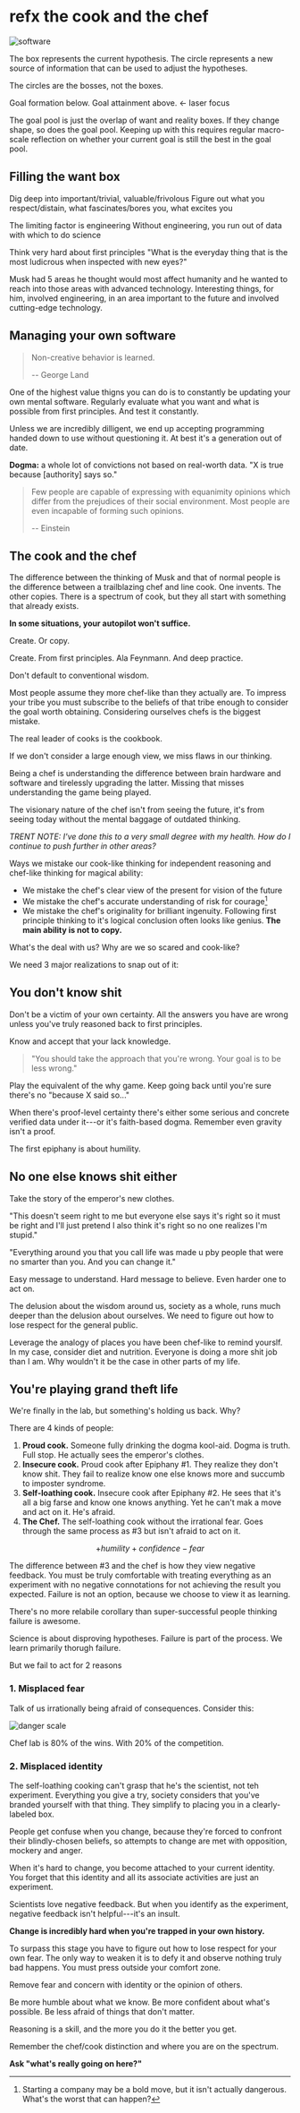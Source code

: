 # refx the cook and the chef

![software](refx_the_cook_and_the_chef/Software-Full.jpg)

The box represents the current hypothesis.  The circle represents a new source of information that can be used to adjust the hypotheses.

The circles are the bosses, not the boxes.

Goal formation below.
Goal attainment above.  $\leftarrow$ laser focus

The goal pool is just the overlap of want and reality boxes.  If they change shape, so does the goal pool.  Keeping up with this requires regular macro-scale reflection on whether your current goal is still the best in the goal pool.

## Filling the want box

Dig deep into important/trivial, valuable/frivolous
Figure out what you respect/distain, what fascinates/bores you, what excites you

The limiting factor is engineering
Without engineering, you run out of data with which to do science

Think very hard about first principles
"What is the everyday thing that is the most ludicrous when inspected with new eyes?"

Musk had 5 areas he thought would most affect humanity and he wanted to reach into those areas with advanced technology.  Interesting things, for him, involved engineering, in an area important to the future and involved cutting-edge technology.

## Managing your own software

>   Non-creative behavior is learned.
>
>   -- George Land

One of the highest value thigns you can do is to constantly be updating your own mental software.  Regularly evaluate what you want and what is possible from first principles.  And test it constantly.

Unless we are incredibly dilligent, we end up accepting programming handed down to use without questioning it.  At best it's a generation out of date.

__Dogma:__ a whole lot of convictions not based on real-worth data.  "X is true because [authority] says so."

>   Few people are capable of expressing with equanimity opinions which differ from the prejudices of their social environment.  Most people are even incapable of forming such opinions.
>
>   -- Einstein

## The cook and the chef

The difference between the thinking of Musk and that of normal people is the difference between a trailblazing chef and line cook.  One invents.  The other copies.  There is a spectrum of cook, but they all start with something that already exists.

__In some situations, your autopilot won't suffice.__

Create.  Or copy.

Create.  From first principles.  Ala Feynmann.  And deep practice.

Don't default to conventional wisdom.

Most people assume they more chef-like than they actually are.  To impress your tribe you must subscribe to the beliefs of that tribe enough to consider the goal worth obtaining.  Considering ourselves chefs is the biggest mistake.

The real leader of cooks is the cookbook.

If we don't consider a large enough view, we miss flaws in our thinking.

Being a chef is understanding the difference between brain hardware and software and tirelessly upgrading the latter.  Missing that misses understanding the game being played.

The visionary nature of the chef isn't from seeing the future, it's from seeing today without the mental baggage of outdated thinking.

*TRENT NOTE: I've done this to a very small degree with my health.  How do I continue to push further in other areas?*

Ways we mistake our cook-like thinking for independent reasoning and chef-like thinking for magical ability:

- We mistake the chef's clear view of the present for vision of the future
- We mistake the chef's accurate understanding of risk for courage[^fn-company]
- We mistake the chef's originality for brilliant ingenuity.  Following first principle thinking to it's logical conclusion often looks like genius.  __The main ability is not to copy.__

[^fn-company]: Starting a company may be a bold move, but it isn't actually dangerous.  What's the worst that can happen?

What's the deal with us?  Why are we so scared and cook-like?

We need 3 major realizations to snap out of it:

## You don't know shit

Don't be a victim of your own certainty.  All the answers you have are wrong unless you've truly reasoned back to first principles.

Know and accept that your lack knowledge.

>   "You should take the approach that you're wrong.  Your goal is to be less wrong."

Play the equivalent of the why game.  Keep going back until you're sure there's no "because X said so..."

When there's proof-level certainty there's either some serious and concrete verified data under it---or it's faith-based dogma.  Remember even gravity isn't a proof.

The first epiphany is about humility.

## No one else knows shit either

Take the story of the emperor's new clothes.

"This doesn't seem right to me but everyone else says it's right so it must be right and I'll just pretend I also think it's right so no one realizes I'm stupid."

"Everything around you that you call life was made u pby people that were no smarter than you.  And you can change it."

Easy message to understand.
Hard message to believe.
Even harder one to act on.

The delusion about the wisdom around us, society as a whole, runs much deeper than the delusion about ourselves.  We need to figure out how to lose respect for the general public.

Leverage the analogy of places you have been chef-like to remind yourslf.  In my case, consider diet and nutrition.  Everyone is doing a more shit job than I am.  Why wouldn't it be the case in other parts of my life.

## You're playing grand theft life

We're finally in the lab, but something's holding us back.  Why?

There are 4 kinds of people:

1. __Proud cook.__ Someone fully drinking the dogma kool-aid.  Dogma is truth.  Full stop.  He actually sees the emperor's clothes.
2. __Insecure cook.__ Proud cook after Epiphany #1.  They realize they don't know shit.  They fail to realize know one else knows more and succumb to imposter syndrome.
3. __Self-loathing cook.__ Insecure cook after Epiphany #2.  He sees that it's all a big farse and know one knows anything.  Yet he can't mak a move and act on it.  He's afraid.
4. __The Chef.__ The self-loathing cook without the irrational fear.  Goes through the same process as #3 but isn't afraid to act on it.

$$+humility + confidence - fear$$

The difference between #3 and the chef is how they view negative feedback.  You must be truly comfortable with treating everything as an experiment with no negative connotations for not achieving the result you expected.  Failure is not an option, because we choose to view it as learning.

There's no more relabile corollary than super-successful people thinking failure is awesome.

Science is about disproving hypotheses.  Failure is part of the process.  We learn primarily thorugh failure.  

But we fail to act for 2 reasons

### 1. Misplaced fear

Talk of us irrationally being afraid of consequences.  Consider this:

![danger scale](refx_the_cook_and_the_chef/Danger-Scale.png)

Chef lab is 80% of the wins.
With 20% of the competition.

### 2. Misplaced identity

The self-loathing cooking can't grasp that he's the scientist, not teh experiment.  Everything you give a try, society considers that you've branded yourself with that thing.  They simplify to placing you in a clearly-labeled box.

People get confuse when you change, because they're forced to confront their blindly-chosen beliefs, so attempts to change are met with opposition, mockery and anger.

When it's hard to change, you become attached to your current identity. You forget that this identity and all its associate activities are just an experiment.

Scientists love negative feedback.  But when you identify as the experiment, negative feedback isn't helpful---it's an insult.

__Change is incredibly hard when you're trapped in your own history.__

To surpass this stage you have to figure out how to lose respect for your own fear.  The only way to weaken it is to defy it and observe nothing truly bad happens.  You must press outside your comfort zone.

Remove fear and concern with identity or the opinion of others.

Be more humble about what we know.
Be more confident about what's possible.
Be less afraid of things that don't matter.

Reasoning is a skill, and the more you do it the better you get.

Remember the chef/cook distinction and where you are on the spectrum.

__Ask "what's really going on here?"__